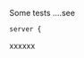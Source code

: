 

Some tests ....see
```
server {
```
<!-- MARKDOWN-AUTO-DOCS:START (CODE:src=./main.go&lines=8-8) -->
<!-- MARKDOWN-AUTO-DOCS:END -->

xxxxxx
